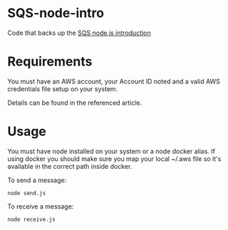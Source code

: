 # SQS-node-intro
Code that backs up the [SQS node.js introduction](https://medium.com/@drwtech/a-node-js-introduction-to-amazon-simple-queue-service-sqs-9c0edf866eca)

# Requirements
You must have an AWS account, your Account ID noted and a valid AWS credentials file setup on your system.

Details can be found in the referenced article.

# Usage
You must have node installed on your system or a node docker alias. If using docker you should make sure you map your local ~/.aws file so it's available in the correct path inside docker.

To send a message:
```
node send.js
```

To receive a message:
```
node receive.js
```

